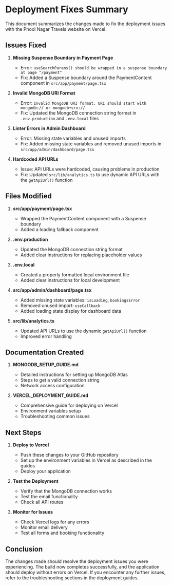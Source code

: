 # Deployment Fixes Summary

This document summarizes the changes made to fix the deployment issues with the Phool Nagar Travels website on Vercel.

## Issues Fixed

1. **Missing Suspense Boundary in Payment Page**
   - Error: `useSearchParams() should be wrapped in a suspense boundary at page "/payment"`
   - Fix: Added a Suspense boundary around the PaymentContent component in `src/app/payment/page.tsx`

2. **Invalid MongoDB URI Format**
   - Error: `Invalid MongoDB URI format. URI should start with mongodb:// or mongodb+srv://`
   - Fix: Updated the MongoDB connection string format in `.env.production` and `.env.local` files

3. **Linter Errors in Admin Dashboard**
   - Error: Missing state variables and unused imports
   - Fix: Added missing state variables and removed unused imports in `src/app/admin/dashboard/page.tsx`

4. **Hardcoded API URLs**
   - Issue: API URLs were hardcoded, causing problems in production
   - Fix: Updated `src/lib/analytics.ts` to use dynamic API URLs with the `getApiUrl()` function

## Files Modified

1. **src/app/payment/page.tsx**
   - Wrapped the PaymentContent component with a Suspense boundary
   - Added a loading fallback component

2. **.env.production**
   - Updated the MongoDB connection string format
   - Added clear instructions for replacing placeholder values

3. **.env.local**
   - Created a properly formatted local environment file
   - Added clear instructions for local development

4. **src/app/admin/dashboard/page.tsx**
   - Added missing state variables: `isLoading`, `bookingsError`
   - Removed unused import: `useCallback`
   - Added loading state display for dashboard data

5. **src/lib/analytics.ts**
   - Updated API URLs to use the dynamic `getApiUrl()` function
   - Improved error handling

## Documentation Created

1. **MONGODB_SETUP_GUIDE.md**
   - Detailed instructions for setting up MongoDB Atlas
   - Steps to get a valid connection string
   - Network access configuration

2. **VERCEL_DEPLOYMENT_GUIDE.md**
   - Comprehensive guide for deploying on Vercel
   - Environment variables setup
   - Troubleshooting common issues

## Next Steps

1. **Deploy to Vercel**
   - Push these changes to your GitHub repository
   - Set up the environment variables in Vercel as described in the guides
   - Deploy your application

2. **Test the Deployment**
   - Verify that the MongoDB connection works
   - Test the email functionality
   - Check all API routes

3. **Monitor for Issues**
   - Check Vercel logs for any errors
   - Monitor email delivery
   - Test all forms and booking functionality

## Conclusion

The changes made should resolve the deployment issues you were experiencing. The build now completes successfully, and the application should deploy without errors on Vercel. If you encounter any further issues, refer to the troubleshooting sections in the deployment guides. 
